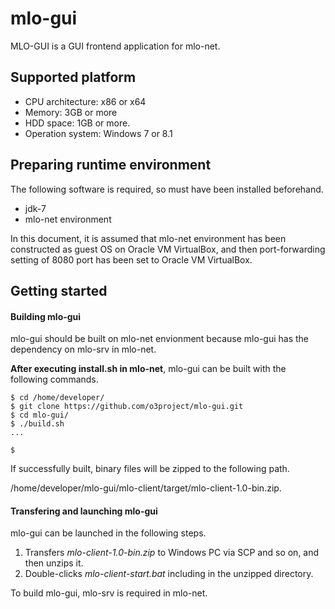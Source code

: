 mlo-gui
==============
MLO-GUI is a GUI frontend application for mlo-net.

Supported platform
--------
- CPU architecture: x86 or x64
- Memory: 3GB or more
- HDD space: 1GB or more.
- Operation system: Windows 7 or 8.1


Preparing runtime environment
--------
The following software is required, so must have been installed 
beforehand.

- jdk-7
- mlo-net environment

In this document, it is assumed that mlo-net environment has been 
constructed as guest OS on Oracle VM VirtualBox, and then 
port-forwarding setting of 8080 port has been set to Oracle VM 
VirtualBox.


Getting started
--------

#### Building mlo-gui ####

mlo-gui should be built on mlo-net envionment because mlo-gui has the 
dependency on mlo-srv in mlo-net.

**After executing install.sh in mlo-net**, mlo-gui can be built with
the following commands.
```
$ cd /home/developer/
$ git clone https://github.com/o3project/mlo-gui.git
$ cd mlo-gui/
$ ./build.sh
...

$ 
```

If successfully built, binary files will be zipped to the following 
path.

 /home/developer/mlo-gui/mlo-client/target/mlo-client-1.0-bin.zip.

#### Transfering and launching mlo-gui ####

mlo-gui can be launched in the following steps.

1. Transfers *mlo-client-1.0-bin.zip* to Windows PC via SCP and so on, and then unzips it.
2. Double-clicks *mlo-client-start.bat* including in the unzipped directory.

To build mlo-gui, mlo-srv is required in mlo-net.




